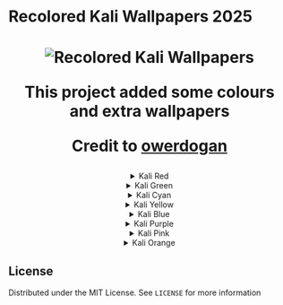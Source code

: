 <!-- BANNER -->
  <h1>Recolored Kali Wallpapers 2025</h1>
<h1 align="center">
  <img src="https://user-images.githubusercontent.com/59175356/161945350-3772c02f-8696-4066-a2ef-31e392ac6233.png" alt="Recolored Kali Wallpapers" width="1000">
  <br>
  <p>This project added some colours and extra wallpapers</p>
  <p>Credit to <a href="https://github.com/owerdogan/wallpapers-for-kali/">owerdogan</a></p>
</h1>

<div align="center">
<details>
<summary>Kali Red</summary>
<img src="kali-red/red-kali-abstract-sky-16x9.png" width="500">
<img src="kali-red/red-kali-abstract-sky-dark-16x9.jpg" width="500">
<img src="kali-red/red-kali-ascii-16x9.png" width="500">
<img src="kali-red/red-kali-contours.jpg" width="500">
<img src="kali-red/red-kali-dark-16x9.png" width="500">
<img src="kali-red/red-kali-geometric-16x9.png" width="500">
<img src="kali-red/red-kali-logo-16x9.png" width="500">
<img src="kali-red/red-kali-mesh-16x9.png" width="500">
<img src="kali-red/red-kali-neon-16x9.png" width="500">
<img src="kali-red/red-kali-nova-16x9.png" width="500">
<img src="kali-red/red-kali-16x9.jpg" width="500">
<img src="kali-red/red-kali-light-strips-16x9.png" width="500">
<img src="kali-red/red-kali-geometric-extras-16x9.png" width="500">
<img src="kali-red/red-kali-neon-extras-16x9.png" width="500">
</details> 
  
<details>
<summary>Kali Green</summary>
<img src="kali-green/green-kali-abstract-sky-16x9.png" width="500">
<img src="kali-green/green-kali-abstract-sky-dark-16x9.jpg" width="500">
<img src="kali-green/green-kali-ascii-16x9.png" width="500">
<img src="kali-green/green-kali-contours-16x9.png" width="500">
<img src="kali-green/green-kali-dark-16x9.png" width="500">
<img src="kali-green/green-kali-geometric-16x9.png" width="500">
<img src="kali-green/green-kali-logo-16x9.png" width="500">
<img src="kali-green/green-kali-mesh-16x9.png" width="500">
<img src="kali-green/green-kali-neon-16x9.png" width="500">
<img src="kali-green/green-kali-nova-16x9.png" width="500">
<img src="kali-green/green-kali-16x9.jpg" width="500">
<img src="kali-green/green-kali-light-strips-16x9.png" width="500">
<img src="kali-green/green-kali-geometric-extras-16x9.png" width="500">
<img src="kali-green/green-kali-neon-extras-16x9.png" width="500">
</details> 

<details>
<summary>Kali Cyan</summary>
<img src="kali-cyan/cyan-kali-abstract-sky-16x9.png" width="500">
<img src="kali-cyan/cyan-kali-abstract-sky-dark-16x9.jpg" width="500">
<img src="kali-cyan/cyan-kali-ascii-16x9.png" width="500">
<img src="kali-cyan/cyan-kali-contours-16x9.png" width="500">
<img src="kali-cyan/cyan-kali-dark-16x9.png" width="500">
<img src="kali-cyan/cyan-kali-geometric-16x9.png" width="500">
<img src="kali-cyan/cyan-kali-logo-16x9.png" width="500">
<img src="kali-cyan/cyan-kali-mesh-16x9.png" width="500">
<img src="kali-cyan/cyan-kali-neon-16x9.png" width="500">
<img src="kali-cyan/cyan-kali-nova-16x9.png" width="500">
<img src="kali-cyan/cyan-kali-16x9.jpg" width="500">
<img src="kali-cyan/cyan-kali-light-strips-16x9.png" width="500">
<img src="kali-cyan/cyan-kali-geometric-extras-16x9.png" width="500">
<img src="kali-cyan/cyan-kali-neon-extras-16x9.png" width="500">
</details> 

<details>
<summary>Kali Yellow</summary>
<img src="kali-yellow/yellow-kali-abstract-sky-16x9.png" width="500">
<img src="kali-yellow/yellow-kali-abstract-sky-dark-16x9.jpg" width="500">
<img src="kali-yellow/yellow-kali-ascii-16x9.png" width="500">
<img src="kali-yellow/yellow-kali-contours-16x9.png" width="500">
<img src="kali-yellow/yellow-kali-dark-16x9.png" width="500">
<img src="kali-yellow/yellow-kali-geometric-16x9.png" width="500">
<img src="kali-yellow/yellow-kali-logo-16x9.png" width="500">
<img src="kali-yellow/yellow-kali-mesh-16x9.png" width="500">
<img src="kali-yellow/yellow-kali-neon-16x9.png" width="500">
<img src="kali-yellow/yellow-kali-nova-16x9.png" width="500">
<img src="kali-yellow/yellow-kali-16x9.jpg" width="500">
<img src="kali-yellow/yellow-kali-light-strips-16x9.png" width="500">
<img src="kali-yellow/yellow-kali-geometric-extras-16x9.png" width="500">
<img src="kali-yellow/yellow-kali-neon-extras-16x9.png" width="500">
</details> 

<details>
<summary>Kali Blue</summary>
<img src="kali-blue/blue-kali-abstract-sky-16x9.png" width="500">
<img src="kali-blue/blue-kali-abstract-sky-dark-16x9.png" width="500">
<img src="kali-blue/blue-kali-ascii-16x9.png" width="500">
<img src="kali-blue/blue-kali-contours-16x9.png" width="500">
<img src="kali-blue/blue-kali-dark-16x9.png" width="500">
<img src="kali-blue/blue-kali-geometric-16x9.png" width="500">
<img src="kali-blue/blue-kali-logo-16x9.png" width="500">
<img src="kali-blue/blue-kali-mesh-16x9.png" width="500">
<img src="kali-blue/blue-kali-neon-16x9.png" width="500">
<img src="kali-blue/blue-kali-nova-16x9.png" width="500">
<img src="kali-blue/blue-kali-16x9.png" width="500">
<img src="kali-blue/blue-kali-light-strips-16x9.png" width="500">
<img src="kali-blue/blue-kali-geometric-extras-16x9.png" width="500">
<img src="kali-blue/blue-kali-ascii-extras-16x9.png" width="500">
<img src="kali-blue/blue-kali-neon-extras-16x9.png" width="500">
</details> 

<details>
<summary>Kali Purple</summary>
<img src="kali-purple/purple-kali-abstract-sky-16x9.png" width="500">
<img src="kali-purple/purple-kali-abstract-sky-dark-16x9.png" width="500">
<img src="kali-purple/purple-kali-ascii-16x9.png" width="500">
<img src="kali-purple/purple-kali-contours-16x9.png" width="500">
<img src="kali-purple/purple-kali-dark-16x9.png" width="500">
<img src="kali-purple/purple-kali-geometric-16x9.png" width="500">
<img src="kali-purple/purple-kali-logo-16x9.png" width="500">
<img src="kali-purple/purple-kali-mesh-16x9.png" width="500">
<img src="kali-purple/purple-kali-neon-16x9.png" width="500">
<img src="kali-purple/purple-kali-nova-16x9.png" width="500">
<img src="kali-purple/purple-kali-16x9.png" width="500">
<img src="kali-purple/purple-kali-light-strips-16x9.png" width="500">
<img src="kali-purple/purple-kali-geometric-extras-16x9.png" width="500">
<img src="kali-purple/purple-kali-ascii-extras-16x9.png" width="500">
<img src="kali-purple/purple-kali-neon-extras-16x9.png" width="500">
</details> 

<details>
<summary>Kali Pink</summary>
<img src="kali-pink/pink-kali-abstract-sky-16x9.png" width="500">
<img src="kali-pink/pink-kali-abstract-sky-dark-16x9.png" width="500">
<img src="kali-pink/pink-kali-ascii-16x9.png" width="500">
<img src="kali-pink/pink-kali-contours-16x9.png" width="500">
<img src="kali-pink/pink-kali-dark-16x9.png" width="500">
<img src="kali-pink/pink-kali-geometric-16x9.png" width="500">
<img src="kali-pink/pink-kali-logo-16x9.png" width="500">
<img src="kali-pink/pink-kali-mesh-16x9.png" width="500">
<img src="kali-pink/pink-kali-neon-16x9.png" width="500">
<img src="kali-pink/pink-kali-nova-16x9.png" width="500">
<img src="kali-pink/pink-kali-16x9.png" width="500">
<img src="kali-pink/pink-kali-light-strips-16x9.png" width="500">
<img src="kali-pink/pink-kali-geometric-extras-16x9.png" width="500">
<img src="kali-pink/pink-kali-ascii-extras-16x9.png" width="500">
<img src="kali-pink/pink-kali-neon-extras-16x9.png" width="500">
</details> 

<details>
<summary>Kali Orange</summary>
<img src="kali-orange/orange-kali-abstract-sky-16x9.png" width="500">
<img src="kali-orange/orange-kali-abstract-sky-dark-16x9.png" width="500">
<img src="kali-orange/orange-kali-ascii-16x9.png" width="500">
<img src="kali-orange/orange-kali-contours-16x9.png" width="500">
<img src="kali-orange/orange-kali-dark-16x9.png" width="500">
<img src="kali-orange/orange-kali-geometric-16x9.png" width="500">
<img src="kali-orange/orange-kali-logo-16x9.png" width="500">
<img src="kali-orange/orange-kali-mesh-16x9.png" width="500">
<img src="kali-orange/orange-kali-neon-16x9.png" width="500">
<img src="kali-orange/orange-kali-nova-16x9.png" width="500">
<img src="kali-orange/orange-kali-16x9.png" width="500">
<img src="kali-orange/orange-kali-light-strips-16x9.png" width="500">
<img src="kali-orange/orange-kali-geometric-extras-16x9.png" width="500">
<img src="kali-orange/orange-kali-ascii-extras-16x9.png" width="500">
<img src="kali-orange/orange-kali-neon-extras-16x9.png" width="500">
</details>

</div>
<!-- LICENSE -->
<h2>License</h2>

Distributed under the MIT License. See `LICENSE` for more information
